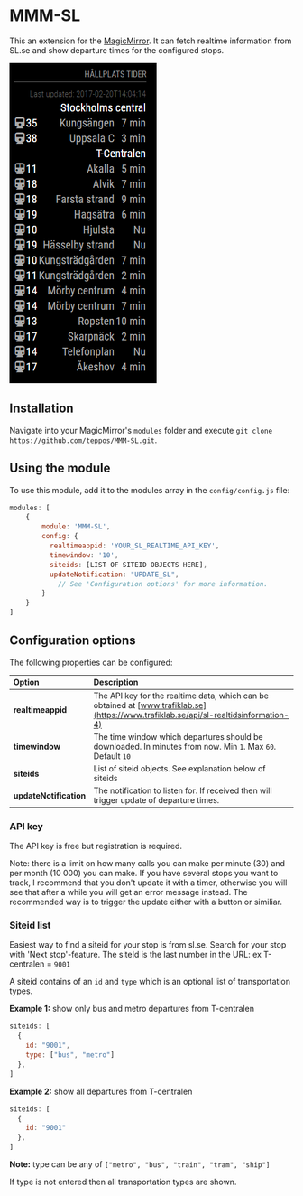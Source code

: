 # MMM-SL
This an extension for the [MagicMirror](https://github.com/MichMich/MagicMirror). It can fetch realtime information from SL.se and show departure times for the configured stops.

![Realtime information](/img/screenshot.PNG?raw=true "Realtime information")

## Installation
Navigate into your MagicMirror's `modules` folder and execute `git clone https://github.com/teppos/MMM-SL.git`.


## Using the module

To use this module, add it to the modules array in the `config/config.js` file:
```javascript
modules: [
	{
		module: 'MMM-SL',
		config: {
          realtimeappid: 'YOUR_SL_REALTIME_API_KEY',
          timewindow: '10',
          siteids: [LIST OF SITEID OBJECTS HERE],
          updateNotification: "UPDATE_SL",
			// See 'Configuration options' for more information.
		}
	}
]
```


## Configuration options

The following properties can be configured:

| Option                 | Description                                         |
|:-----------------------|:----------------------------------------------------|
| **realtimeappid**      | The API key for the realtime data, which can be obtained at  [www.trafiklab.se](https://www.trafiklab.se/api/sl-realtidsinformation-4) |
| **timewindow**         | The time window which departures should be downloaded. In minutes from now. Min `1`. Max `60`. Default `10` |
| **siteids**            | List of siteid objects. See explanation below of siteids |
| **updateNotification** | The notification to listen for. If received then will trigger update of departure times. |


### API key

The API key is free but registration is required.

Note: there is a limit on how many calls you can make per minute (30) and per month (10 000) you can make. If you have several stops you want to track, I recommend that you don't update it with a timer, otherwise you will see that after a while you will get an error message instead. The recommended way is to trigger the update either with a button or similiar.

### Siteid list

Easiest way to find a siteid for your stop is from sl.se. Search for your stop with 'Next stop'-feature. The siteId is the last number in the URL: ex T-centralen = `9001`

A siteid contains of an `id` and `type` which is an optional list of transportation types.

  **Example 1:** show only bus and metro departures from T-centralen

```javascript
siteids: [
  {
    id: "9001",
    type: ["bus", "metro"]
  },
]
```

  **Example 2:** show all departures from T-centralen

```javascript
siteids: [
  {
    id: "9001"
  },
]
```

  **Note:** type can be any of `["metro", "bus", "train", "tram", "ship"]`

  If type is not entered then all transportation types are shown.
